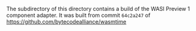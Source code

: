 The subdirectory of this directory contains a build of the WASI Preview 1
component adapter.  It was built from commit `64c2a247` of
https://github.com/bytecodealliance/wasmtime
